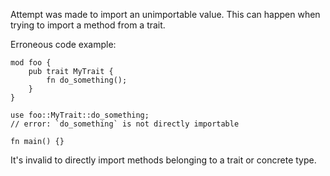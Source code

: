 Attempt was made to import an unimportable value. This can happen when trying
to import a method from a trait.

Erroneous code example:

```compile_fail,E0253
mod foo {
    pub trait MyTrait {
        fn do_something();
    }
}

use foo::MyTrait::do_something;
// error: `do_something` is not directly importable

fn main() {}
```

It's invalid to directly import methods belonging to a trait or concrete type.
